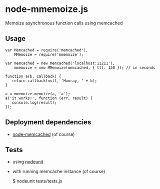 # node-mmemoize.js
Memoize asynchronous function calls using memcached

## Usage

    var Memcached = require('memcached'),
        MMemoize = require('mmemoize');

    var memcached = new Memcached('localhost:11211'),
        mmemoize = new MMemoize(memcached, { ttl: 120 }); // in seconds

    function a(b, callback) {
       return callback(null, 'Hooray, ' + b);
    }

    a = mmemoize.memoize(a, 'a');
    a('it works!', function (err, result) {
       console.log(result);
    });

## Deployment dependencies
- [node-memcached](https://github.com/3rd-Eden/node-memcached) (of course)

## Tests
- using [nodeunit](https://github.com/caolan/nodeunit)
- with running memcache instance (of course)

    $ nodeunit tests/tests.js
